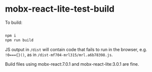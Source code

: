 # mobx-react-lite-test-build

To build:

```sh

npm i
npm run build

```

JS output in `/dist` will contain code that fails to run in the browser, e.g. `!0==={}()`, as in `/dist-mf704-mrl315/mrl.a6b78398.js`.

Build files using mobx-react:7.0.1 and mobx-react-lite:3.0.1 are fine.
